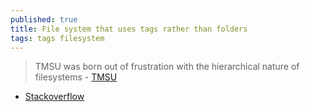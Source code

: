 ```yaml
---
published: true
title: File system that uses tags rather than folders
tags: tags filesystem
---
```

> TMSU was born out of frustration with the hierarchical nature of filesystems - [TMSU](https://tmsu.org/)

- [Stackoverflow](https://stackoverflow.com/questions/3263036/file-system-that-uses-tags-rather-than-folders)
